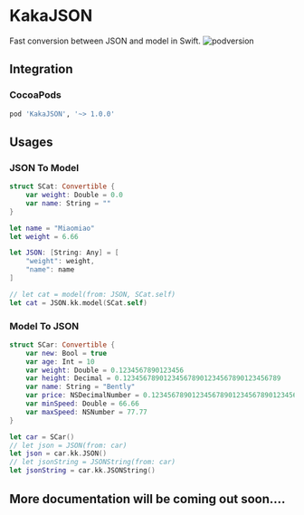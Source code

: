 # KakaJSON
Fast conversion between JSON and model in Swift.
![podversion](https://img.shields.io/cocoapods/v/KakaJSON.svg)

## Integration
### CocoaPods
```ruby
pod 'KakaJSON', '~> 1.0.0' 
```

## Usages
### JSON To Model
```swift
struct SCat: Convertible {
    var weight: Double = 0.0
    var name: String = ""
}

let name = "Miaomiao"
let weight = 6.66

let JSON: [String: Any] = [
    "weight": weight,
    "name": name
]

// let cat = model(from: JSON, SCat.self)
let cat = JSON.kk.model(SCat.self)
```

### Model To JSON
```swift
struct SCar: Convertible {
    var new: Bool = true
    var age: Int = 10
    var weight: Double = 0.1234567890123456
    var height: Decimal = 0.123456789012345678901234567890123456789
    var name: String = "Bently"
    var price: NSDecimalNumber = 0.123456789012345678901234567890123456789
    var minSpeed: Double = 66.66
    var maxSpeed: NSNumber = 77.77
}

let car = SCar()
// let json = JSON(from: car)
let json = car.kk.JSON()
// let jsonString = JSONString(from: car)
let jsonString = car.kk.JSONString()
```
## More documentation will be coming out soon....